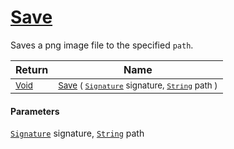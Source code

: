 # [Save](./ImageSaver-100663929.md)

Saves a png image file to the specified `path`.

| Return | Name | 
| --- | --- | 
| <sub>[Void](https://docs.microsoft.com/en-us/dotnet/api/System.Void)</sub>| <sub>[Save](./ImageSaver-100663929.md) ( [`Signature`](./../../Signature.md) signature, [`String`](https://docs.microsoft.com/en-us/dotnet/api/System.String) path )</sub>| <br>


#### Parameters
[`Signature`](./../../Signature.md) signature, [`String`](https://docs.microsoft.com/en-us/dotnet/api/System.String) path